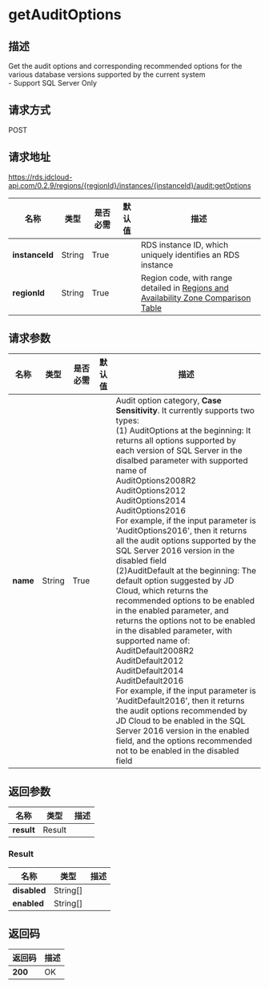 # getAuditOptions


## 描述
Get the audit options and corresponding recommended options for the various database versions supported by the current system<br>- Support SQL Server Only

## 请求方式
POST

## 请求地址
https://rds.jdcloud-api.com/0.2.9/regions/{regionId}/instances/{instanceId}/audit:getOptions

|名称|类型|是否必需|默认值|描述|
|---|---|---|---|---|
|**instanceId**|String|True| |RDS instance ID, which uniquely identifies an RDS instance|
|**regionId**|String|True| |Region code, with range detailed in [Regions and Availability Zone Comparison Table](../Enum-Definitions/Regions-AZ.md)|

## 请求参数
|名称|类型|是否必需|默认值|描述|
|---|---|---|---|---|
|**name**|String|True| |Audit option category, **Case Sensitivity**. It currently supports two types: <br>(1) AuditOptions at the beginning: It returns all options supported by each version of SQL Server in the disalbed parameter with supported name of <br>AuditOptions2008R2<br>AuditOptions2012<br>AuditOptions2014<br>AuditOptions2016<br>For example, if the input parameter is 'AuditOptions2016', then it returns all the audit options supported by the SQL Server 2016 version in the disabled field<br>(2)AuditDefault at the beginning: The default option suggested by JD Cloud, which returns the recommended options to be enabled in the enabled parameter, and returns the options not to be enabled in the disabled parameter, with supported name of: <br>AuditDefault2008R2<br>AuditDefault2012<br>AuditDefault2014<br>AuditDefault2016<br>For example, if the input parameter is 'AuditDefault2016', then it returns the audit options recommended by JD Cloud to be enabled in the SQL Server 2016 version in the enabled field, and the options recommended not to be enabled in the disabled field|


## 返回参数
|名称|类型|描述|
|---|---|---|
|**result**|Result| |

### Result
|名称|类型|描述|
|---|---|---|
|**disabled**|String[]| |
|**enabled**|String[]| |

## 返回码
|返回码|描述|
|---|---|
|**200**|OK|
